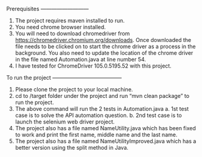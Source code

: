 Prerequisites
—————————

1. The project requires maven installed to run.
2. You need chrome browser installed.
3. You will need to download chromedriver from https://chromedriver.chromium.org/downloads. Once downloaded the file needs to be clicked on to start the chrome driver as a process in the background. You also need to update the location of the chrome driver in the file named Automation.java at line number 54.
4. I have tested for ChromeDriver 105.0.5195.52 with this project. 

To run the project
—————————————

1. Please clone the project to your local machine.
2. cd to /target folder under the project and run “mvn clean package” to run the project.
3. The above command will run the 2 tests in Automation.java 
   a. 1st test case is to solve the API automation question.
   b. 2nd test case is to launch the selenium web driver project.
4. The project also has a file named NameUtility.java which has been fixed to work and print the first name, middle name and the last name.
5. The project also has a file named NameUtilityImproved.java which has a better version using the split method in Java.